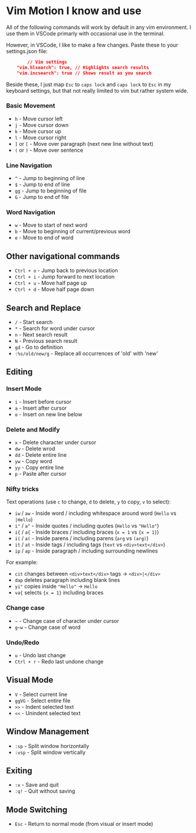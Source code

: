 # Vim Motion I know and use

All of the following commands will work by default in any vim environment. I use them in VSCode primarly with occasional use in the terminal.

However, in VSCode, I like to make a few changes. Paste these to your settings.json file:

```json
    	// Vim settings
	"vim.hlsearch": true, // Highlights search results
	"vim.incsearch": true // Shows result as you search 
```
Beside these, I just map `Esc` to `caps lock` and `caps lock` to `Esc` in my keyboard settings, but that not really limited to vim but rather system wide.

### Basic Movement

-   `h` - Move cursor left
-   `j` - Move cursor down
-   `k` - Move cursor up
-   `l` - Move cursor right
-   `]` or `[` - Move over paragraph (next new line without text)
-   `(` or `)` - Move over sentence 

### Line Navigation

-   `^` - Jump to beginning of line
-   `$` - Jump to end of line
-   `gg` - Jump to beginning of file
-   `G` - Jump to end of file

### Word Navigation

-   `w` - Move to start of next word
-   `b` - Move to beginning of current/previous word
-   `e` - Move to end of word

## Other navigational commands

-   `Ctrl + o` - Jump back to previous location
-   `Ctrl + i` - Jump forward to next location
-   `Ctrl + u` - Move half page up
-   `Ctrl + d` - Move half page down

## Search and Replace

-   `/` - Start search
-   `*` - Search for word under cursor
-   `n` - Next search result
-   `N` - Previous search result
-   `gd` - Go to definition 
-   `:%s/old/new/g` - Replace all occurrences of 'old' with 'new'

## Editing

### Insert Mode

-   `i` - Insert before cursor
-   `a` - Insert after cursor
-   `o` - Insert on new line below

### Delete and Modify

-   `x` - Delete character under cursor
-   `dw` - Delete wrod
-   `dd` - Delete entire line
-   `yw` - Copy word
-   `yy` - Copy entire line
-   `p` - Paste after cursor

### Nifty tricks
Text operations (use `c` to change, `d` to delete, `y` to copy, `v` to select):
* `iw` / `aw` - Inside word / including whitespace around word (`Hello` vs `|Hello`)
* `i"` / `a"` - Inside quotes / including quotes (`Hello` vs `"Hello"`)
* `i{` / `a{` - Inside braces / including braces (`x = 1` vs `{x = 1}`)
* `i(` / `a(` - Inside parens / including parens (`arg` vs `(arg)`)
* `it` / `at` - Inside tags / including tags (`text` vs `<div>text</div>`)
* `ip` / `ap` - Inside paragraph / including surrounding newlines

For example:
* `cit` changes between `<div>text</div>` tags → `<div>|</div>`
* `dap` deletes paragraph including blank lines
* `yi"` copies inside `"Hello"` → `Hello`
* `va{` selects `{x = 1}` including braces

### Change case
-  `~` - Change case of character under cursor
-  `g~w` - Change case of word


### Undo/Redo

-   `u` - Undo last change
-   `Ctrl + r` - Redo last undone change

## Visual Mode

-   `V` - Select current line
-   `ggVG` - Select entire file
-   `>>` - Indent selected text
-   `<<` - Unindent selected text

## Window Management

-   `:sp` - Split window horizontally
-   `:vsp` - Split window vertically

## Exiting

-   `:x` - Save and quit
-   `:q!` - Quit without saving

## Mode Switching

-   `Esc` - Return to normal mode (from visual or insert mode)
